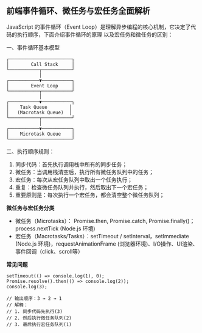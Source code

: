 ## 前端事件循环、微任务与宏任务全面解析

JavaScript 的事件循环（Event Loop）是理解异步编程的核心机制，它决定了代码的执行顺序，下面介绍事件循环的原理 以及宏任务和微任务的区别：

一、事件循环基本模型
```
┌───────────────────────┐
│        Call Stack     │
└───────────┬───────────┘
            │
┌───────────▼───────────┐
│        Event Loop     │
└───────────┬───────────┘
            │
┌───────────▼───────────┐
│    Task Queue        │
│   (Macrotask Queue)  │
└───────────┬───────────┘
            │
┌───────────▼───────────┐
│    Microtask Queue    │
└───────────────────────┘
```
二、执行顺序规则：
1. 同步代码：首先执行调用栈中所有的同步任务；
2. 微任务：当调用栈清空后，执行所有微任务队列中的任务；
3. 宏任务：每次从宏任务队列中取出一个任务执行；
4. 重复：检查微任务队列并执行，然后取出下一个宏任务；
5. 重要原则是：每次执行一个宏任务，都会清空整个微任务队列；

**微任务与宏任务分类**
- 微任务（Microtasks）： Promise.then, Promise.catch, Promise.finally()；process.nextTick (Node.js 环境)
- 宏任务（Macrotasks/Tasks）：setTimeout / setInterval，setImmediate (Node.js 环境)，requestAnimationFrame (浏览器环境)、I/O操作、UI渲染、事件回调（click、scroll等）


**常见问题**
```
setTimeout(() => console.log(1), 0);
Promise.resolve().then(() => console.log(2));
console.log(3);

// 输出顺序：3 → 2 → 1
// 解释：
// 1. 同步代码先执行(3)
// 2. 然后执行微任务队列(2)
// 3. 最后执行宏任务队列(1)
```
